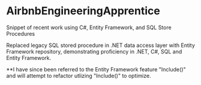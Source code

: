 # AirbnbEngineeringApprentice
Snippet of recent work using C#, Entity Framework, and SQL Store Procedures

Replaced legacy SQL stored procedure in .NET data access layer with Entity Framework repository, demonstrating proficiency in .NET, C#, SQL and Entity Framework.

**I have since been referred to the Entity Framework feature "Include()" and will attempt to refactor utlizing "Include()" to optimize. 
